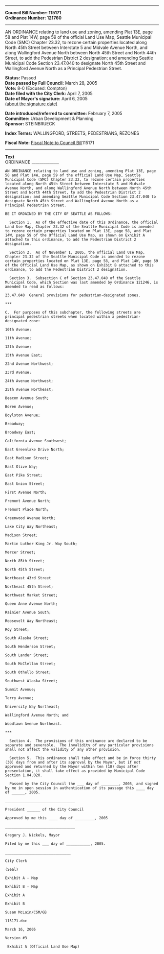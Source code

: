 * * * * *  
  
**Council Bill Number: [](#h0)[](#h2)115171**   
**Ordinance Number: 121760**  
  
* * * * *  
  
AN ORDINANCE relating to land use and zoning, amending Plat 13E, page 58 and Plat 14W, page 59 of the official Land Use Map, Seattle Municipal Code (SMC) Chapter 23.32, to rezone certain properties located along North 45th Street between Interstate 5 and Midvale Avenue North, and along Wallingford Avenue North between North 45th Street and North 44th Street, to add the Pedestrian District 2 designation; and amending Seattle Municipal Code Section 23.47.040 to designate North 45th Street and Wallingford Avenue North as a Principal Pedestrian Street.  
  
**Status:** Passed   
**Date passed by Full Council:** March 28, 2005   
**Vote:** 8-0 (Excused: Compton)   
**Date filed with the City Clerk:** April 7, 2005   
**Date of Mayor's signature:** April 6, 2005   
[(about the signature date)](/~public/approvaldate.htm)   
  
  
**Date introduced/referred to committee:** February 7, 2005   
**Committee:** Urban Development & Planning   
**Sponsor:** STEINBRUECK   
  
**Index Terms:** WALLINGFORD, STREETS, PEDESTRIANS, REZONES  
  
**Fiscal Note:** [Fiscal Note to Council Bill](http://clerk.seattle.gov/~public/fnote/115171.htm)[](#h1)[](#h3)115171  
  
* * * * *  
  
**Text**  
    ORDINANCE ______________  
  
    AN ORDINANCE relating to land use and zoning, amending Plat 13E, page  
    58 and Plat 14W, page 59 of the official Land Use Map, Seattle  
    Municipal Code (SMC) Chapter 23.32, to rezone certain properties  
    located along North 45th Street between Interstate 5 and Midvale  
    Avenue North, and along Wallingford Avenue North between North 45th  
    Street and North 44th Street, to add the Pedestrian District 2  
    designation; and amending Seattle Municipal Code Section 23.47.040 to  
    designate North 45th Street and Wallingford Avenue North as a  
    Principal Pedestrian Street.  
  
    BE IT ORDAINED BY THE CITY OF SEATTLE AS FOLLOWS:  
  
      Section 1.  As of the effective date of this Ordinance, the official  
    Land Use Map, Chapter 23.32 of the Seattle Municipal Code is amended  
    to rezone certain properties located on Plat 13E, page 58, and Plat  
    14W, page 59 of the Official Land Use Map, as shown on Exhibit A  
    attached to this ordinance, to add the Pedestrian District 2  
    designation.  
  
      Section 2.  As of November 1, 2005, the official Land Use Map,  
    Chapter 23.32 of the Seattle Municipal Code is amended to rezone  
    certain properties located on Plat 13E, page 58, and Plat 14W, page 59  
    of the Official Land Use Map, as shown on Exhibit B attached to this  
    ordinance, to add the Pedestrian District 2 designation.  
  
      Section 3.  Subsection C of Section 23.47.040 of the Seattle  
    Municipal Code, which Section was last amended by Ordinance 121246, is  
    amended to read as follows:  
  
    23.47.040  General provisions for pedestrian-designated zones.  
  
    ***  
  
    C.  For purposes of this subchapter, the following streets are  
    principal pedestrian streets when located within a pedestrian-  
    designated zone:  
  
    10th Avenue;  
  
    11th Avenue;  
  
    12th Avenue;  
  
    15th Avenue East;  
  
    22nd Avenue Northwest;  
  
    23rd Avenue;  
  
    24th Avenue Northwest;  
  
    25th Avenue Northeast;  
  
    Beacon Avenue South;  
  
    Boren Avenue;  
  
    Boylston Avenue;  
  
    Broadway;  
  
    Broadway East;  
  
    California Avenue Southwest;  
  
    East Greenlake Drive North;  
  
    East Madison Street;  
  
    East Olive Way;  
  
    East Pike Street;  
  
    East Union Street;  
  
    First Avenue North;  
  
    Fremont Avenue North;  
  
    Fremont Place North;  
  
    Greenwood Avenue North;  
  
    Lake City Way Northeast;  
  
    Madison Street;  
  
    Martin Luther King Jr. Way South;  
  
    Mercer Street;  
  
    North 85th Street;  
  
    North 45th Street;  
  
    Northeast 43rd Street  
  
    Northeast 45th Street;  
  
    Northwest Market Street;  
  
    Queen Anne Avenue North;  
  
    Rainier Avenue South;  
  
    Roosevelt Way Northeast;  
  
    Roy Street;  
  
    South Alaska Street;  
  
    South Henderson Street;  
  
    South Lander Street;  
  
    South McClellan Street;  
  
    South Othello Street;  
  
    Southwest Alaska Street;  
  
    Summit Avenue;  
  
    Terry Avenue;  
  
    University Way Northeast;   
  
    Wallingford Avenue North; and  
  
    Woodlawn Avenue Northeast.  
  
    ***  
  
      Section 4.  The provisions of this ordinance are declared to be  
    separate and severable.  The invalidity of any particular provisions  
    shall not affect the validity of any other provision.  
  
      Section 5.  This ordinance shall take effect and be in force thirty  
    (30) days from and after its approval by the Mayor, but if not  
    approved and returned by the Mayor within ten (10) days after  
    presentation, it shall take effect as provided by Municipal Code  
    Section 1.04.020.  
  
      Passed by the City Council the ___ day of ________, 2005, and signed  
    by me in open session in authentication of its passage this ____ day  
    of ______, 2005.  
  
    ________________________________  
  
    President ______ of the City Council  
  
    Approved by me this ____ day of _________, 2005  
  
    ________________________________  
  
    Gregory J. Nickels, Mayor  
  
    Filed by me this ___ day of ___________, 2005.  
  
    ______________________________  
  
    City Clerk  
  
    (Seal)  
  
    Exhibit A - Map  
  
    Exhibit B - Map  
  
    Exhibit A  
  
    Exhibit B  
  
    Susan McLain/CSM/GB  
  
    115171.doc  
  
    March 16, 2005  
  
    Version #3  
  
     Exhibit A (Official Land Use Map)  
